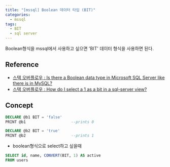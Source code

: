 ```yaml
---
title: "[mssql] Boolean 데이터 타입 (BIT)"
categories:
  - mssql
tags:
  - BIT
  - sql server
---
```


Boolean형식을 mssql에서 사용하고 싶으면 'BIT' 데이터 형식을 사용하면 된다.

## Reference

- [스택 오버플로우 : Is there a Boolean data type in Microsoft SQL Server like there is in MySQL?](https://stackoverflow.com/questions/3138029/is-there-a-boolean-data-type-in-microsoft-sql-server-like-there-is-in-mysql) 
- [스택 오버플로우 : How do I select a 1 as a bit in a sql-server view?](https://stackoverflow.com/questions/3963457/how-do-i-select-a-1-as-a-bit-in-a-sql-server-view)

## Concept
```sql
DECLARE @b1 BIT = 'false'
PRINT @b1                    --prints 0

DECLARE @b2 BIT = 'true'
PRINT @b2                    --prints 1
```



- boolean형식으로 select하고 싶을때
```sql
SELECT id, name, CONVERT(BIT, 1) AS active
FROM users
```
